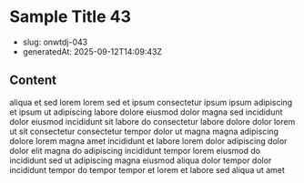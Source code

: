 # Sample Title 43

- slug: onwtdj-043
- generatedAt: 2025-09-12T14:09:43Z

## Content
aliqua et sed lorem lorem sed et ipsum consectetur ipsum ipsum adipiscing et ipsum ut adipiscing labore dolore eiusmod dolor magna sed incididunt dolor eiusmod incididunt sit labore do consectetur labore dolore dolor lorem ut sit consectetur consectetur tempor dolor ut magna magna adipiscing dolore lorem magna amet incididunt et labore lorem dolor adipiscing dolor dolor elit magna do adipiscing incididunt tempor lorem eiusmod do incididunt sed ut adipiscing magna eiusmod aliqua dolor tempor dolor incididunt tempor do tempor tempor et lorem et labore sed aliqua ut amet
